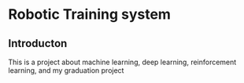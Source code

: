 # Robotic Training system
## Introducton
This is a project about machine learning, deep learning, reinforcement learning, and my graduation project